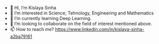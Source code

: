 - 👋 Hi, I’m Kislaya Sinha
- 👀 I’m interested in Science, Tehnology, Engineering and Mathematics
- 🌱 I’m currently learning Deep Learning.
- 💞️ I’m looking to collaborate on the field of interest mentioned above.
- 📫 How to reach me? https://www.linkedin.com/in/kislaya-sinha-a2ba79161

<!---
Kislaya100/Kislaya100 is a ✨ special ✨ repository because its `README.md` (this file) appears on your GitHub profile.
You can click the Preview link to take a look at your changes.
--->
